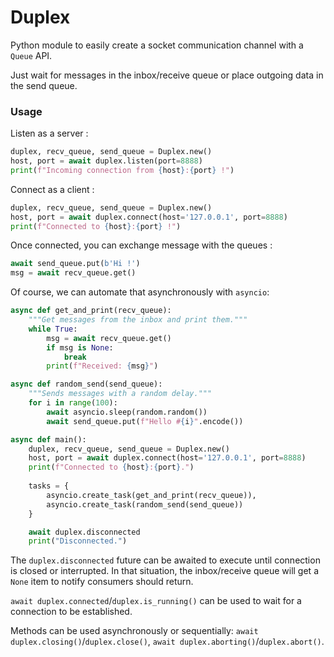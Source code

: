 # Duplex
Python module to easily create a socket communication channel with a `Queue` API.

Just wait for messages in the inbox/receive queue or place outgoing data in the send queue.

### Usage
Listen as a server :
```python
duplex, recv_queue, send_queue = Duplex.new()
host, port = await duplex.listen(port=8888)
print(f"Incoming connection from {host}:{port} !")
```

Connect as a client :
```python
duplex, recv_queue, send_queue = Duplex.new()
host, port = await duplex.connect(host='127.0.0.1', port=8888)
print(f"Connected to {host}:{port} !")
```

Once connected, you can exchange message with the queues :
```python
await send_queue.put(b'Hi !')
msg = await recv_queue.get()
```

Of course, we can automate that asynchronously with `asyncio`:
```python
async def get_and_print(recv_queue):
    """Get messages from the inbox and print them."""
    while True:
        msg = await recv_queue.get()
        if msg is None:
            break
        print(f"Received: {msg}")

async def random_send(send_queue):
    """Sends messages with a random delay."""
    for i in range(100):
        await asyncio.sleep(random.random())
        await send_queue.put(f"Hello #{i}".encode())   

async def main():
    duplex, recv_queue, send_queue = Duplex.new()
    host, port = await duplex.connect(host='127.0.0.1', port=8888)
    print(f"Connected to {host}:{port}.")
    
    tasks = {
        asyncio.create_task(get_and_print(recv_queue)),
        asyncio.create_task(random_send(send_queue))
    }

    await duplex.disconnected
    print("Disconnected.")
```

The `duplex.disconnected` future can be awaited to execute until connection is closed or interrupted.
In that situation, the inbox/receive queue will get a `None` item to notify consumers should return.

`await duplex.connected`/`duplex.is_running()` can be used to wait for a connection to be established.

Methods can be used asynchronously or sequentially: `await duplex.closing()`/`duplex.close()`, `await duplex.aborting()`/`duplex.abort()`.